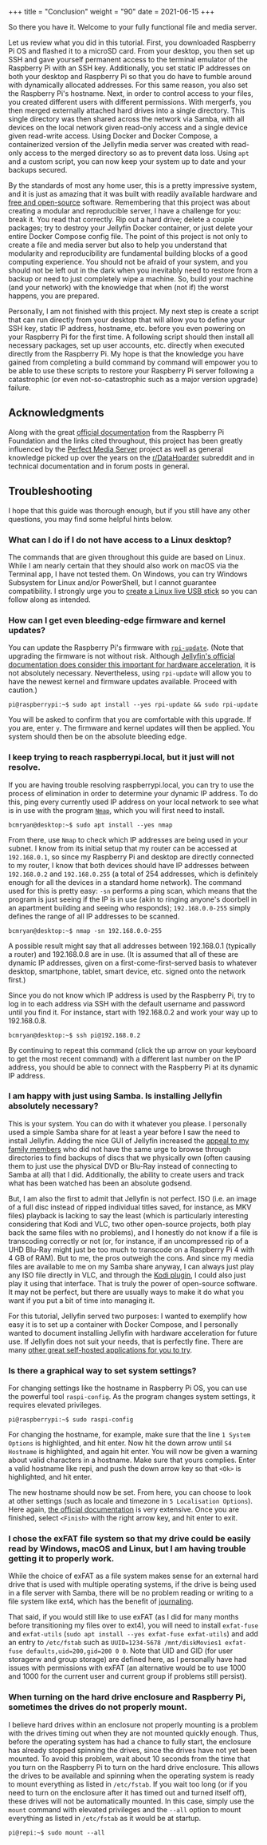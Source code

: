 +++
title = "Conclusion"
weight = "90"
date = 2021-06-15
+++

So there you have it.
Welcome to your fully functional file and media server.

Let us review what you did in this tutorial.
First, you downloaded Raspberry Pi OS and flashed it to a microSD card.
From your desktop, you then set up SSH and gave yourself permanent access to the terminal emulator of the Raspberry Pi with an SSH key.
Additionally, you set static IP addresses on both your desktop and Raspberry Pi so that you do have to fumble around with dynamically allocated addresses.
For this same reason, you also set the Raspberry Pi's hostname.
Next, in order to control access to your files, you created different users with different permissions.
With mergerfs, you then merged externally attached hard drives into a single directory.
This single directory was then shared across the network via Samba, with all devices on the local network given read-only access and a single device given read-write access.
Using Docker and Docker Compose, a containerized version of the Jellyfin media server was created with read-only access to the merged directory so as to prevent data loss.
Using `apt` and a custom script, you can now keep your system up to date and your backups secured.

By the standards of most any home user, this is a pretty impressive system, and it is just as amazing that it was built with readily available hardware and [free and open-source](https://en.wikipedia.org/wiki/Free_and_open-source_software) software.
Remembering that this project was about creating a modular and reproducible server, I have a challenge for you: break it.
You read that correctly.
Rip out a hard drive; delete a couple packages; try to destroy your Jellyfin Docker container, or just delete your entire Docker Compose config file.
The point of this project is not only to create a file and media server but also to help you understand that modularity and reproducibility are fundamental building blocks of a good computing experience.
You should not be afraid of your system, and you should not be left out in the dark when you inevitably need to restore from a backup or need to just completely wipe a machine.
So, build your machine (and your network) with the knowledge that when (not if) the worst happens, you are prepared.

Personally, I am not finished with this project.
My next step is create a script that can run directly from your desktop that will allow you to define your SSH key, static IP address, hostname, etc. before you even powering on your Raspberry Pi for the first time.
A following script should then install all necessary packages, set up user accounts, etc. directly when executed directly from the Raspberry Pi.
My hope is that the knowledge you have gained from completing a build command by command will empower you to be able to use these scripts to restore your Raspberry Pi server following a catastrophic (or even not-so-catastrophic such as a major version upgrade) failure.

## Acknowledgments
Along with the great [official documentation](https://www.raspberrypi.org/documentation/) from the Raspberry Pi Foundation and the links cited throughout, this project has been greatly influenced by the [Perfect Media Server](https://perfectmediaserver.com/) project as well as general knowledge picked up over the years on the [r/DataHoarder](https://www.reddit.com/r/DataHoarder/) subreddit and in technical documentation and in forum posts in general.

## Troubleshooting
I hope that this guide was thorough enough, but if you still have any other questions, you may find some helpful hints below.

### What can I do if I do not have access to a Linux desktop?
The commands that are given throughout this guide are based on Linux.
While I am nearly certain that they should also work on macOS via the Terminal app, I have not tested them.
On Windows, you can try Windows Subsystem for Linux and/or PowerShell, but I cannot guarantee compatibility.
I strongly urge you to [create a Linux live USB stick](https://ubuntu.com/tutorials/create-a-usb-stick-on-windows) so you can follow along as intended.

### How can I get even bleeding-edge firmware and kernel updates?
You can update the Raspberry Pi's firmware with [`rpi-update`](https://github.com/Hexxeh/rpi-update).
(Note that upgrading the firmware is not without risk.
Although [Jellyfin's official documentation does consider this important for hardware acceleration](https://jellyfin.org/docs/general/administration/hardware-acceleration.html#raspberry-pi-3-and-4), it is not absolutely necessary.
Nevertheless, using `rpi-update` will allow you to have the newest kernel and firmware updates available.
Proceed with caution.)

`pi@raspberrypi:~$ sudo apt install --yes rpi-update && sudo rpi-update`

You will be asked to confirm that you are comfortable with this upgrade.
If you are, enter `y`.
The firmware and kernel updates will then be applied.
You system should then be on the absolute bleeding edge.

### I keep trying to reach raspberrypi.local, but it just will not resolve.
If you are having trouble resolving raspberrypi.local, you can try to use the process of elimination in order to determine your dynamic IP address.
To do this, ping every currently used IP address on your local network to see what is in use with the program [`Nmap`](https://en.wikipedia.org/wiki/Nmap), which you will first need to install.

`bcmryan@desktop:~$ sudo apt install --yes nmap`

From there, use `Nmap` to check which IP addresses are being used in your subnet.
I know from its initial setup that my router can be accessed at `192.168.0.1`, so since my Raspberry Pi and desktop are directly connected to my router, I know that both devices should have IP addresses between `192.168.0.2` and `192.168.0.255` (a total of 254 addresses, which is definitely enough for all the devices in a standard home network).
The command used for this is pretty easy: `-sn` performs a ping scan, which means that the program is just seeing if the IP is in use (akin to ringing anyone's doorbell in an apartment building and seeing who responds); `192.168.0.0-255` simply defines the range of all IP addresses to be scanned.

`bcmryan@desktop:~$ nmap -sn 192.168.0.0-255`

A possible result might say that all addresses between 192.168.0.1 (typically a router) and 192.168.0.8 are in use.
(It is assumed that all of these are dynamic IP addresses, given on a first-come-first-served basis to whatever desktop, smartphone, tablet, smart device, etc. signed onto the network first.)

Since you do not know which IP address is used by the Raspberry Pi, try to log in to each address via SSH with the default username and password until you find it.
For instance, start with 192.168.0.2 and work your way up to 192.168.0.8.

`bcmryan@desktop:~$ ssh pi@192.168.0.2`

By continuing to repeat this command (click the up arrow on your keyboard to get the most recent command) with a different last number on the IP address, you should be able to connect with the Raspberry Pi at its dynamic IP address.

### I am happy with just using Samba. Is installing Jellyfin absolutely necessary?
This is your system.
You can do with it whatever you please.
I personally used a simple Samba share for at least a year before I saw the need to install Jellyfin.
Adding the nice GUI of Jellyfin increased the [appeal to my family members](https://en.wikipedia.org/wiki/Wife_acceptance_factor) who did not have the same urge to browse through directories to find backups of discs that we physically own (often causing them to just use the physical DVD or Blu-Ray instead of connecting to Samba at all) that I did.
Additionally, the ability to create users and track what has been watched has been an absolute godsend.

But, I am also the first to admit that Jellyfin is not perfect.
ISO (i.e. an image of a full disc instead of ripped individual titles saved, for instance, as MKV files) playback is lacking to say the least (which is particularly interesting considering that Kodi and VLC, two other open-source projects, both play back the same files with no problems), and I honestly do not know if a file is transcoding correctly or not (or, for instance, if an uncompressed rip of a UHD Blu-Ray might just be too much to transcode on a Raspberry Pi 4 with 4 GB of RAM).
But to me, the pros outweigh the cons.
And since my media files are available to me on my Samba share anyway, I can always just play any ISO file directly in VLC, and through the [Kodi plugin](https://jellyfin.org/docs/general/clients/kodi.html#jellyfin-for-kodi), I could also just play it using that interface.
That is truly the power of open-source software.
It may not be perfect, but there are usually ways to make it do what you want if you put a bit of time into managing it.

For this tutorial, Jellyfin served two purposes: I wanted to exemplify how easy it is to set up a container with Docker Compose, and I personally wanted to document installing Jellyfin with hardware acceleration for future use.
If Jellyfin does not suit your needs, that is perfectly fine.
There are many [other great self-hosted applications for you to try](https://perfectmediaserver.com/day-two/top10apps/).

### Is there a graphical way to set system settings?
For changing settings like the hostname in Raspberry Pi OS, you can use the powerful tool `raspi-config`.
As the program changes system settings, it requires elevated privileges.

`pi@raspberrypi:~$ sudo raspi-config`

For changing the hostname, for example, make sure that the line `1 System Options` is highlighted, and hit enter.
Now hit the down arrow until `S4 Hostname` is highlighted, and again hit enter.
You will now be given a warning about valid characters in a hostname.
Make sure that yours complies.
Enter a valid hostname like repi, and push the down arrow key so that `<Ok>` is highlighted, and hit enter.

The new hostname should now be set.
From here, you can choose to look at other settings (such as locale and timezone in `5 Localisation Options`).
Here again, [the official documentation](https://www.raspberrypi.org/documentation/configuration/raspi-config.md) is very extensive.
Once you are finished, select `<Finish>` with the right arrow key, and hit enter to exit.

### I chose the exFAT file system so that my drive could be easily read by Windows, macOS and Linux, but I am having trouble getting it to properly work.
While the choice of exFAT as a file system makes sense for an external hard drive that is used with multiple operating systems, if the drive is being used in a file server with Samba, there will be no problem reading or writing to a file system like ext4, which has the benefit of [journaling](https://en.wikipedia.org/wiki/Journaling_file_system).

That said, if you would still like to use exFAT (as I did for many months before transitioning my files over to ext4), you will need to install `exfat-fuse` and `exfat-utils` (`sudo apt install --yes exfat-fuse exfat-utils`) and add an entry to `/etc/fstab` such as `UUID=1234-5678 /mnt/diskMovies1 exfat-fuse defaults,uid=200,gid=200 0 0`.
Note that UID and GID (for user storagerw and group storage) are defined here, as I personally have had issues with permissions with exFAT (an alternative would be to use 1000 and 1000 for the current user and current group if problems still persist).

### When turning on the hard drive enclosure and Raspberry Pi, sometimes the drives do not properly mount.
I believe hard drives within an enclosure not properly mounting is a problem with the drives timing out when they are not mounted quickly enough.
Thus, before the operating system has had a chance to fully start, the enclosure has already stopped spinning the drives, since the drives have not yet been mounted.
To avoid this problem, wait about 10 seconds from the time that you turn on the Raspberry Pi to turn on the hard drive enclosure.
This allows the drives to be available and spinning when the operating system is ready to mount everything as listed in `/etc/fstab`.
If you wait too long (or if you need to turn on the enclosure after it has timed out and turned itself off), these drives will not be automatically mounted.
In this case, simply use the `mount` command with elevated privileges and the `--all` option to mount everything as listed in `/etc/fstab` as it would be at startup.

`pi@repi:~$ sudo mount --all`